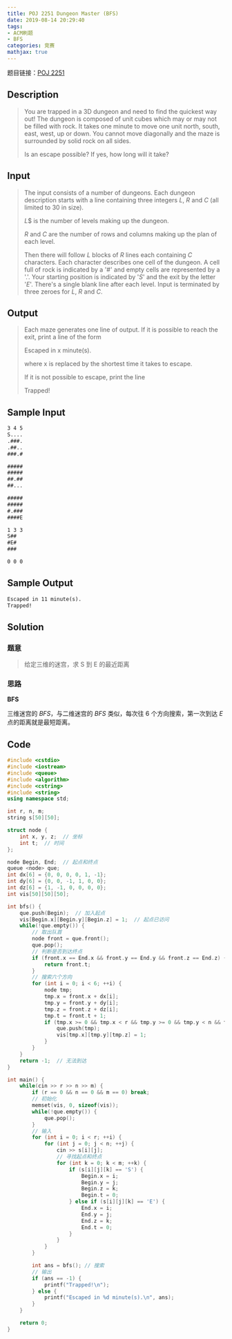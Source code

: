 ```yaml
---
title: POJ 2251 Dungeon Master (BFS)
date: 2019-08-14 20:29:40
tags:
- ACM刷题
- BFS
categories: 竞赛
mathjax: true
---
```


题目链接：[POJ 2251](http://poj.org/problem?id=2251)

## Description
> You are trapped in a 3D dungeon and need to find the quickest way out! The dungeon is composed of unit cubes which may or may not be filled with rock. It takes one minute to move one unit north, south, east, west, up or down. You cannot move diagonally and the maze is surrounded by solid rock on all sides. 
> 
> Is an escape possible? If yes, how long will it take?  


## Input
> The input consists of a number of dungeons. Each dungeon description starts with a line containing three integers $L$, $R$ and $C$ (all limited to $30$ in size). 
> 
> $L$$ is the number of levels making up the dungeon. 
> 
> $R$ and $C$ are the number of rows and columns making up the plan of each level. 
> 
> Then there will follow $L$ blocks of $R$ lines each containing $C$ characters. Each character describes one cell of the dungeon. A cell full of rock is indicated by a '$\#$' and empty cells are represented by a '$.$'. Your starting position is indicated by '$S$' and the exit by the letter '$E$'. There's a single blank line after each level. Input is terminated by three zeroes for $L$, $R$ and $C$.

## Output
> Each maze generates one line of output. If it is possible to reach the exit, print a line of the form
>  
> Escaped in x minute(s).
> 
> where x is replaced by the shortest time it takes to escape. 
> 
> If it is not possible to escape, print the line 
> 
> Trapped!
 

## Sample Input
```markdown
3 4 5
S....
.###.
.##..
###.#

#####
#####
##.##
##...

#####
#####
#.###
####E

1 3 3
S##
#E#
###

0 0 0
```

## Sample Output
```markdown
Escaped in 11 minute(s).
Trapped!
```

## Solution

### 题意

> 给定三维的迷宫，求 S 到 E 的最近距离

### 思路

**BFS**

三维迷宫的 $BFS$，与二维迷宫的 $BFS$ 类似，每次往 $6$ 个方向搜索，第一次到达 $E$ 点的距离就是最短距离。

## Code

```cpp
#include <cstdio>
#include <iostream>
#include <queue>
#include <algorithm>
#include <cstring>
#include <string>
using namespace std;

int r, n, m;
string s[50][50];

struct node {
    int x, y, z;  // 坐标
    int t;  // 时间
};

node Begin, End;  // 起点和终点
queue <node> que;
int dx[6] = {0, 0, 0, 0, 1, -1};
int dy[6] = {0, 0, -1, 1, 0, 0};
int dz[6] = {1, -1, 0, 0, 0, 0};
int vis[50][50][50];

int bfs() {
    que.push(Begin);  // 加入起点
    vis[Begin.x][Begin.y][Begin.z] = 1;  // 起点已访问
    while(!que.empty()) {
        // 取出队首
        node front = que.front();
        que.pop();
        // 判断是否到达终点
        if (front.x == End.x && front.y == End.y && front.z == End.z) {
            return front.t;
        }
        // 搜索六个方向
        for (int i = 0; i < 6; ++i) {
            node tmp;
            tmp.x = front.x + dx[i];
            tmp.y = front.y + dy[i];
            tmp.z = front.z + dz[i];
            tmp.t = front.t + 1;
            if (tmp.x >= 0 && tmp.x < r && tmp.y >= 0 && tmp.y < n && tmp.z >= 0 && tmp.z < m && !vis[tmp.x][tmp.y][tmp.z] && s[tmp.x][tmp.y][tmp.z] != '#') {
                que.push(tmp);
                vis[tmp.x][tmp.y][tmp.z] = 1;
            }
        }
    }
    return -1;  // 无法到达
}

int main() {
    while(cin >> r >> n >> m) {
        if (r == 0 && n == 0 && m == 0) break;
        // 初始化
        memset(vis, 0, sizeof(vis));
        while(!que.empty()) {
            que.pop();
        }
        // 输入
        for (int i = 0; i < r; ++i) {
            for (int j = 0; j < n; ++j) {
                cin >> s[i][j];
                // 寻找起点和终点
                for (int k = 0; k < m; ++k) {
                    if (s[i][j][k] == 'S') {
                        Begin.x = i;
                        Begin.y = j;
                        Begin.z = k;
                        Begin.t = 0;
                    } else if (s[i][j][k] == 'E') {
                        End.x = i;
                        End.y = j;
                        End.z = k;
                        End.t = 0;
                    }
                }
            }
        }

        int ans = bfs(); // 搜索
        // 输出
        if (ans == -1) {
            printf("Trapped!\n");
        } else {
            printf("Escaped in %d minute(s).\n", ans);
        }
    }

    return 0;
}
```